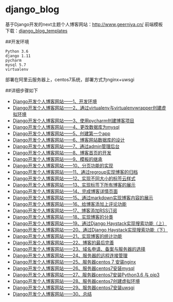 # django_blog
基于Django开发的next主题个人博客网站：http://www.geerniya.cn/
前端模板下载：[django_blog_templates](https://github.com/geerniya/django_blog_templates)

##开发环境

```
Python 3.6
django 1.11
pycharm
mysql 5.7
virtualenv
```
部署在阿里云服务器上，centos7系统，部署方式为nginx+uwsgi

##详细步骤如下

-  [Django开发个人博客网站——1、开发环境](http://www.geerniya.cn/blog/17/)
- [Django开发个人博客网站——2、通过virtualenv与virtualenvwrapper创建虚拟环境](http://www.geerniya.cn/blog/18/)
- [Django开发个人博客网站——3、使用pycharm创建博客项目](http://www.geerniya.cn/blog/19/)
- [Django开发个人博客网站——4、更改数据库为mysql](http://www.geerniya.cn/blog/20/)
- [Django开发个人博客网站——5、创建第一个app](http://www.geerniya.cn/blog/21/)
- [Django开发个人博客网站——6、博客网站数据库的设计](http://www.geerniya.cn/blog/23/)
- [Django开发个人博客网站——7、通过admin管理后台](http://www.geerniya.cn/blog/24/)
- [Django开发个人博客网站——8、博客首页的开发](http://www.geerniya.cn/blog/25/)
- [Django开发个人博客网站——9、模板的继承](http://www.geerniya.cn/blog/26/)
- [Django开发个人博客网站——10、分页功能的实现](http://www.geerniya.cn/blog/27/)
- [Django开发个人博客网站——11、通过regroup实现博客的归档](http://www.geerniya.cn/blog/28/)
- [Django开发个人博客网站——12、实现不同大小的标签云样式](http://www.geerniya.cn/blog/29/)
- [Django开发个人博客网站——13、实现标签下所有博客的展示](http://www.geerniya.cn/blog/31/)
- [Django开发个人博客网站——14、完成博客详情页面](http://www.geerniya.cn/blog/32/)
- [Django开发个人博客网站——15、通过markdown实现博客内容的展示](http://www.geerniya.cn/blog/33/)
- [Django开发个人博客网站——16、给博客添加上评论功能](http://www.geerniya.cn/blog/34/)
- [Django开发个人博客网站——17、博客添加RSS订阅](http://www.geerniya.cn/blog/35/)
- [Django开发个人博客网站——18、实现博客的分类](http://www.geerniya.cn/blog/36/)
- [Django开发个人博客网站——19、通过Django Haystack实现搜索功能（上）](http://www.geerniya.cn/blog/37/)
- [Django开发个人博客网站——20、通过Django Haystack实现搜索功能（下）](http://www.geerniya.cn/blog/38/)
- [Django开发个人博客网站——21、实现博客的统计功能](http://www.geerniya.cn/blog/40/)
- [Django开发个人博客网站——22、博客的最后完善](http://www.geerniya.cn/blog/41/)
- [Django开发个人博客网站——23、域名申请、备案与服务器的选择](http://www.geerniya.cn/blog/42/)
- [Django开发个人博客网站——24、服务器的远程连接管理](http://www.geerniya.cn/blog/43/)
- [Django开发个人博客网站——25、服务器centos 7 安装nginx](http://www.geerniya.cn/blog/44/)
- [Django开发个人博客网站——26、服务器centos7安装mysql](http://www.geerniya.cn/blog/45/)
- [Django开发个人博客网站——27、服务器centos7安装Python3.6 与 pip3](http://www.geerniya.cn/blog/46/)
- [Django开发个人博客网站——28、服务器centos7创建虚拟环境](http://www.geerniya.cn/blog/47/)
- [Django开发个人博客网站——29、服务器centos7安装uwsgi](http://www.geerniya.cn/blog/48/)
- [Django开发个人博客网站——30、总结](http://www.geerniya.cn/blog/49/)
